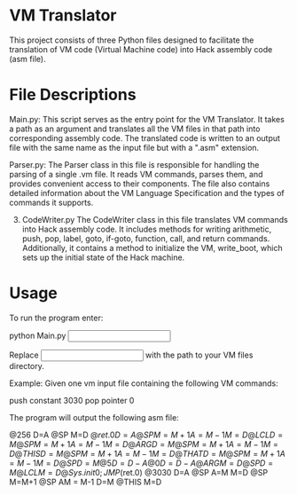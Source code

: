 # VM Translator

This project consists of three Python files designed to facilitate the
translation of VM code (Virtual Machine code) into Hack assembly code (asm
file).


# File Descriptions

Main.py:
This script serves as the entry point for the VM Translator. It takes a path
as an argument and translates all the VM files in that path into corresponding
assembly code. The translated code is written to an output file with the same
name as the input file but with a ".asm" extension.

Parser.py:
The Parser class in this file is responsible for handling the parsing of a
single .vm file. It reads VM commands, parses them, and provides convenient
access to their components. The file also contains detailed information about
the VM Language Specification and the types of commands it supports.

3. CodeWriter.py
The CodeWriter class in this file translates VM commands into Hack assembly
code. It includes methods for writing arithmetic, push, pop, label, goto,
if-goto, function, call, and return commands. Additionally, it contains a
method to initialize the VM, write_boot, which sets up the initial state of
the Hack machine.


# Usage

To run the program enter:

python Main.py <input path>

Replace <input path> with the path to your VM files directory.

Example:
Given one vm input file containing the following VM commands:

push constant 3030
pop pointer 0

The program will output the following asm file:

@256
D=A
@SP
M=D
@$ret.0
D=A
@SP
M=M+1
A=M-1
M=D
@LCL
D=M
@SP
M=M+1
A=M-1
M=D
@ARG
D=M
@SP
M=M+1
A=M-1
M=D
@THIS
D=M
@SP
M=M+1
A=M-1
M=D
@THAT
D=M
@SP
M=M+1
A=M-1
M=D
@SP
D=M
@5
D=D-A
@0
D=D-A
@ARG
M=D
@SP
D=M
@LCL
M=D
@Sys.init
0;JMP
($ret.0)
@3030
D=A
@SP
A=M
M=D
@SP
M=M+1
@SP
AM = M-1
D=M 
@THIS
M=D
